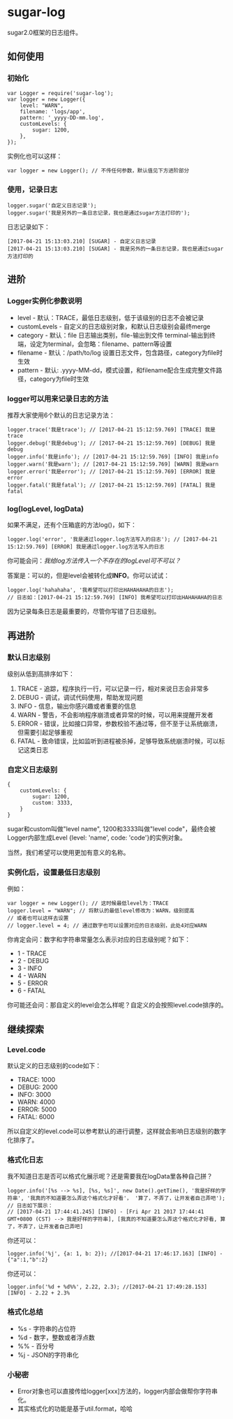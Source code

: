 # sugar-log
sugar2.0框架的日志组件。

## 如何使用
### 初始化

```
var Logger = require('sugar-log');
var logger = new Logger({
	level: "WARN",
	filename: 'logs/app',
	pattern: '_yyyy-DD-mm.log',
	customLevels: {
		sugar: 1200,
	},
});
```
实例化也可以这样：

```
var logger = new Logger(); // 不传任何参数，默认值见下方进阶部分
```
### 使用，记录日志
```
logger.sugar('自定义日志记录');
logger.sugar('我是另外的一条日志记录，我也是通过sugar方法打印的');
```
日志记录如下：

```
[2017-04-21 15:13:03.210] [SUGAR] - 自定义日志记录
[2017-04-21 15:13:03.210] [SUGAR] - 我是另外的一条日志记录，我也是通过sugar方法打印的
```

## 进阶
### Logger实例化参数说明
* level - 默认：TRACE，最低日志级别，低于该级别的日志不会被记录
* customLevels - 自定义的日志级别对象，和默认日志级别会最终merge
* category - 默认：file 日志输出类别，file-输出到文件 terminal-输出到终端，设定为terminal，会忽略：filename、pattern等设置
* filename - 默认：/path/to/log 设置日志文件，包含路径，category为file时生效
* pattern - 默认: .yyyy-MM-dd，模式设置，和filename配合生成完整文件路径，category为file时生效

### logger可以用来记录日志的方法
推荐大家使用6个默认的日志记录方法：

```
logger.trace('我是trace'); // [2017-04-21 15:12:59.769] [TRACE] 我是trace
logger.debug('我是debug'); // [2017-04-21 15:12:59.769] [DEBUG] 我是debug
logger.info('我是info'); // [2017-04-21 15:12:59.769] [INFO] 我是info
logger.warn('我是warn'); // [2017-04-21 15:12:59.769] [WARN] 我是warn
logger.error('我是error'); // [2017-04-21 15:12:59.769] [ERROR] 我是error
logger.fatal('我是fatal'); // [2017-04-21 15:12:59.769] [FATAL] 我是fatal
```

### log(logLevel, logData)
如果不满足，还有个压箱底的方法log()，如下：

```
logger.log('error', '我是通过logger.log方法写入的日志'); // [2017-04-21 15:12:59.769] [ERROR] 我是通过logger.log方法写入的日志
```
你可能会问：*我给log方法传入一个不存在的logLevel可不可以？*

答案是：可以的，但是level会被转化成**INFO**。你可以试试：

```
logger.log('hahahaha', '我希望可以打印出HAHAHAHA的日志');
// 日志如：[2017-04-21 15:12:59.769] [INFO] 我希望可以打印出HAHAHAHA的日志
```

因为记录每条日志是最重要的，尽管你写错了日志级别。


## 再进阶


### 默认日志级别
级别从低到高排序如下：

1. TRACE - 追踪，程序执行一行，可以记录一行，相对来说日志会非常多
2. DEBUG - 调试，调试代码使用，帮助发现问题
3. INFO - 信息，输出你感兴趣或者重要的信息
4. WARN - 警告，不会影响程序崩溃或者异常的时候，可以用来提醒开发者
5. ERROR - 错误，比如接口异常，参数校验不通过等，但不至于让系统崩溃，但需要引起足够重视
6. FATAL - 致命错误，比如监听到进程被杀掉，足够导致系统崩溃时候，可以标记这类日志

### 自定义日志级别
```
{
	customLevels: {
		sugar: 1200,
		custom: 3333,
	}
}
```
sugar和custom叫做"level name", 1200和3333叫做"level code"，最终会被Logger内部生成Level {level: 'name', code: 'code'}的实例对象。

当然，我们希望可以使用更加有意义的名称。

### 实例化后，设置最低日志级别
例如：

```
var logger = new Logger(); // 这时候最低level为：TRACE
logger.level = "WARN"; // 将默认的最低level修改为：WARN，级别提高
// 或者也可以这样去设置
// logger.level = 4; // 通过数字也可以设置对应的日志级别，此处4对应WARN
```
你肯定会问：数字和字符串常量怎么表示对应的日志级别呢？如下：

* 1 - TRACE
* 2 - DEBUG
* 3 - INFO
* 4 - WARN
* 5 - ERROR
* 6 - FATAL

你可能还会问：那自定义的level会怎么样呢？自定义的会按照level.code排序的。



## 继续探索

### Level.code
默认定义的日志级别的code如下：

* TRACE: 1000
* DEBUG: 2000
* INFO: 3000
* WARN: 4000
* ERROR: 5000
* FATAL: 6000

所以自定义的level.code可以参考默认的进行调整，这样就会影响日志级别的数字化排序了。

### 格式化日志
我不知道日志是否可以格式化展示呢？还是需要我在logData里各种自己拼？

```
logger.info('[%s --> %s], [%s, %s]', new Date().getTime(), '我是好样的字符串', '我真的不知道要怎么弄这个格式化才好看'， '算了，不弄了，让开发者自己弄吧');
// 日志如下展示：
// [2017-04-21 17:44:41.245] [INFO] - [Fri Apr 21 2017 17:44:41 GMT+0800 (CST) --> 我是好样的字符串], [我真的不知道要怎么弄这个格式化才好看, 算了，不弄了，让开发者自己弄吧]
```

你还可以：

```
logger.info('%j', {a: 1, b: 2}); //[2017-04-21 17:46:17.163] [INFO] - {"a":1,"b":2}
```
你还可以：

```
logger.info('%d + %d%%', 2.22, 2.3); //[2017-04-21 17:49:28.153] [INFO] - 2.22 + 2.3%
```

### 格式化总结

* %s - 字符串的占位符
* %d - 数字，整数或者浮点数
* %% - 百分号
* %j - JSON的字符串化

### 小秘密
* Error对象也可以直接传给logger[xxx]方法的，logger内部会做帮你字符串化。
* 其实格式化的功能是基于util.format，哈哈
